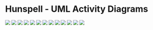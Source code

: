 # Hunspell - UML Activity Diagrams
[![](affix-check-activity-diagram.svg)](affix-check-activity-diagram.svg)
[![](checkword-activity-diagram.svg)](checkword-activity-diagram.svg)
[![](cleanword2-activity-diagram.svg)](cleanword2-activity-diagram.svg)
[![](prefix-check-activity-diagram.svg)](prefix-check-activity-diagram.svg)
[![](prefix-check-twosfx-activity-diagram.svg)](prefix-check-twosfx-activity-diagram.svg)
[![](regression-testing-activity-diagram.svg)](regression-testing-activity-diagram.svg)
[![](search-dictionaries-activity-diagram.svg)](search-dictionaries-activity-diagram.svg)
[![](spell-activity-diagram.svg)](spell-activity-diagram.svg)
[![](spell-init-upper-activity-diagram.svg)](spell-init-upper-activity-diagram.svg)
[![](spell-lower-camel-activity-diagram.svg)](spell-lower-camel-activity-diagram.svg)
[![](suffix-check-activity-diagram.svg)](suffix-check-activity-diagram.svg)
[![](suffix-check-twosfx-activity-diagram.svg)](suffix-check-twosfx-activity-diagram.svg)
[![](top-level-activity-diagram.svg)](top-level-activity-diagram.svg)

